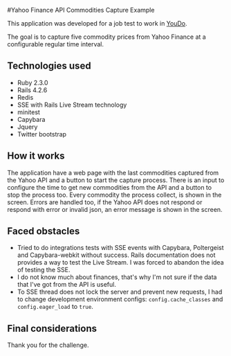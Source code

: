 #Yahoo Finance API Commodities Capture Example

This application was developed for a job test to work in [YouDo](http://youdo.co.nz).

The goal is to capture five commodity prices from Yahoo Finance at a configurable regular time interval.

## Technologies used

- Ruby 2.3.0
- Rails 4.2.6
- Redis
- SSE with Rails Live Stream technology
- minitest
- Capybara
- Jquery
- Twitter bootstrap

## How it works

The application have a web page with the last commodities captured from the Yahoo API and a button to start the capture process.
There is an input to configure the time to get new commodities from the API and a button to stop the process too.
Every commodity the process collect, is shown in the screen.
Errors are handled too, if the Yahoo API does not respond or respond with error or invalid json, an error message is shown in the screen.

## Faced obstacles

- Tried to do integrations tests with SSE events with Capybara, Poltergeist and Capybara-webkit without success. Rails documentation does not provides a way to test the Live Stream. I was forced to abandon the idea of testing the SSE.
- I do not know much about finances, that's why I'm not sure if the data that I've got from the API is useful.
- To SSE thread does not lock the server and prevent new requests, I had to change development environment configs: `config.cache_classes` and `config.eager_load` to `true`.

## Final considerations

Thank you for the challenge.